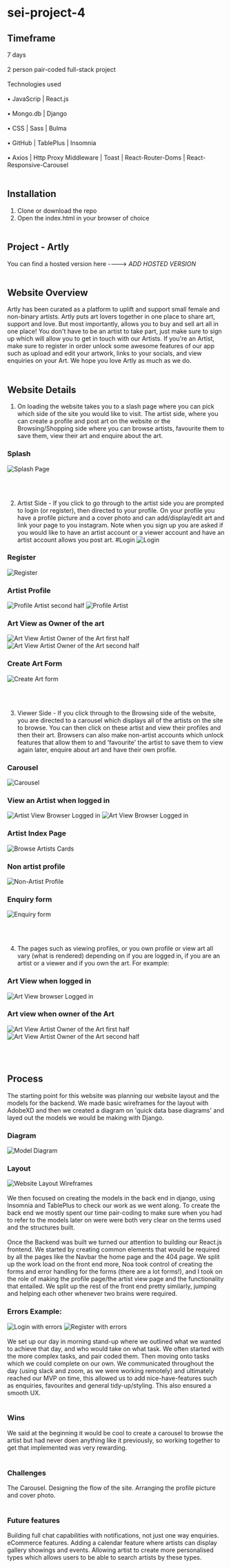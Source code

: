 # sei-project-4
## Timeframe
7 days<br><br />
2 person pair-coded full-stack project<br><br />
Technologies used<br><br />
•	JavaScrip | React.js<br><br />
•	Mongo.db | Django<br><br />
•	CSS | Sass | Bulma<br><br />
•	GitHub | TablePlus | Insomnia<br><br />
•	Axios | Http Proxy Middleware | Toast | React-Router-Doms | React-Responsive-Carousel<br><br />

## Installation
1.	Clone or download the repo
2.	Open the index.html in your browser of choice
<br><br />

## Project - Artly

You can find a hosted version here ----> *ADD HOSTED VERSION*
<br><br />

## Website Overview

Artly has been curated as a platform to uplift and support small female and non-binary artists. Artly puts art lovers together in one place to share art, support and love. But most importantly, allows you to buy and sell art all in one place! You don't have to be an artist to take part, just make sure to sign up which will allow you to get in touch with our Artists. If you're an Artist, make sure to register in order unlock some awesome features of our app such as upload and edit your artwork, links to your socials, and view enquiries on your Art. We hope you love Artly as much as we do.
<br><br />

## Website Details

1.	On loading the website takes you to a slash page where you can pick which side of the site you would like to visit. The artist side, where you can create a profile and post art on the website or the Browsing/Shopping side where you can browse artists, favourite them to save them, view their art and enquire about the art.

### Splash
![Splash Page](src/styles/WebsiteScreenshots/Splash-page.png)

<br><br />

2.	Artist Side - If you click to go through to the artist side you are prompted to login (or register), then directed to your profile. On your profile you have a profile picture and a cover photo and can add/display/edit art and link your page to you instagram. Note when you sign up you are asked if you would like to have an artist account or a viewer account and have an artist account allows you post art.
#Login
![Login](src/styles/WebsiteScreenshots/Login-in-form.png)
### Register
![Register](src/styles/WebsiteScreenshots/Register-form.png)
### Artist Profile
![Profile Artist second half](src/styles/WebsiteScreenshots/Own-profile-view-with-edit-profile-button.png)
![Profile Artist](src/styles/WebsiteScreenshots/Profile-view-for-artist-with-add-art-button-and-fave-artists.png)
### Art View as Owner of the art
![Art View Artist Owner of the Art first half](src/styles/WebsiteScreenshots/Art-show-for-own-art.png)
![Art View Artist Owner of the Art second half](src/styles/WebsiteScreenshots/Enquiry-view-on-art-for-own-Artist.png)
### Create Art Form
![Create Art form](src/styles/WebsiteScreenshots/Add-a-piece-of-art.png)

<br><br />

3.	Viewer Side - If you click through to the Browsing side of the website, you are directed to a carousel which displays all of the artists on the site to browse. You can then click on these artist and view their profiles and then their art. Browsers can also make non-artist accounts which unlock features that allow them to and 'favourite' the artist to save them to view again later, enquire about art and have their own profile.
### Carousel
![Carousel](src/styles/WebsiteScreenshots/Home-page-with-caroursel.png)
### View an Artist when logged in
![Artist View Browser Logged in](src/styles/WebsiteScreenshots/Profile-view-for-Browser.png)
![Art View Browser Logged in](src/styles/WebsiteScreenshots/Art-show-page-for-a-browser.png)
### Artist Index Page
![Browse Artists Cards](src/styles/WebsiteScreenshots/Art-Index-page.png)
### Non artist profile
![Non-Artist Profile](src/styles/WebsiteScreenshots/profile-view-non-artist.png)
### Enquiry form
![Enquiry form](src/styles/WebsiteScreenshots/Enquiry-form-on-Art.png)

<br><br />


4.	The pages such as viewing profiles, or you own profile or view art all vary (what is rendered) depending on if you are logged in, if you are an artist or a viewer and if you own the art.
For example:

### Art View when logged in
![Art View browser Logged in](src/styles/WebsiteScreenshots/Art-show-page-for-a-browser.png)
### Art view when owner of the Art
![Art View Artist Owner of the Art first half](src/styles/WebsiteScreenshots/Art-show-for-own-art.png) ![Art View Artist Owner of the Art second half](src/styles/WebsiteScreenshots/Enquiry-view-on-art-for-own-Artist.png)

<br><br />

## Process

The starting point for this website was planning our website layout and the models for the backend. We made basic wireframes for the layout with AdobeXD and then we created a diagram on 'quick data base diagrams' and layed out the models we would be making with Django.

### Diagram
![Model Diagram](src/styles/WebsiteScreenshots/ERD.png)
### Layout
![Website Layout Wireframes](src/styles/WebsiteScreenshots/wireframes.png)
<br><br />
We then focused on creating the models in the back end in django, using Insomnia and TablePlus to check our work as we went along. To create the back end we mostly spent our time pair-coding to make sure when you had to refer to the models later on were were both very clear on the terms used and the structures built.
<br><br />
Once the Backend was built we turned our attention to building our React.js frontend. We started by creating common elements that would be required by all the pages like the Navbar the home page and the 404 page.
We split up the work load on the front end more, Noa took control of creating the forms and error handling for the forms (there are a lot forms!), and I took on the role of making the profile page/the artist view page and the functionality that entailed. We split up the rest of the front end pretty similarly, jumping and helping each other whenever two brains were required.

### Errors Example:
![Login with errors](src/styles/WebsiteScreenshots/Log-in-form-with-errors.png)
![Register with errors](src/styles/WebsiteScreenshots/Register-form-with-errors.png)
<br><br />
We set up our day in morning stand-up where we outlined what we wanted to achieve that day, and who would take on what task. We often started with the more complex tasks, and pair coded them. Then moving onto tasks which we could complete on our own. We communicated throughout the day (using slack and zoom, as we were working remotely) and ultimately reached our MVP on time, this allowed us to add nice-have-features such as enquiries, favourites and general tidy-up/styling. This also ensured a smooth UX.
<br><br />
### Wins
We said at the beginning it would be cool to create a carousel to browse the artist but had never doen anything like it previously, so working together to get that implemented was very rewarding.
<br><br />

### Challenges
The Carousel.
Designing the flow of the site.
Arranging the profile picture and cover photo.
<br><br />

### Future features
Building full chat capabilities with notifications, not just one way enquiries.
eCommerce features.
Adding a calendar feature where artists can display gallery showings and events.
Allowing artist to create more personalised types which allows users to be able to search artists by these types.
